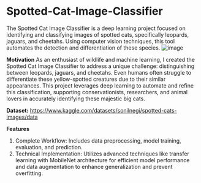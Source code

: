 # Spotted-Cat-Image-Classifier
The Spotted Cat Image Classifier is a deep learning project focused on identifying and classifying images of spotted cats, specifically leopards, jaguars, and cheetahs. Using computer vision techniques, this tool automates the detection and differentiation of these species.
![image](https://github.com/user-attachments/assets/816e99e0-bee6-4fb4-b3e5-8db5415a1979)

**Motivation**
As an enthusiast of wildlife and machine learning, I created the Spotted Cat Image Classifier to address a unique challenge: distinguishing between leopards, jaguars, and cheetahs. Even humans often struggle to differentiate these yellow-spotted creatures due to their similar appearances. This project leverages deep learning to automate and refine this classification, supporting conservationists, researchers, and animal lovers in accurately identifying these majestic big cats.

**Dataset:**
https://www.kaggle.com/datasets/sonilnegi/spotted-cats-images/data 

**Features**
1. Complete Workflow: Includes data preprocessing, model training, evaluation, and prediction.
2. Technical Implementation: Utilizes advanced techniques like transfer learning with MobileNet architecture for efficient model performance and data augmentation to enhance generalization and prevent overfitting.




